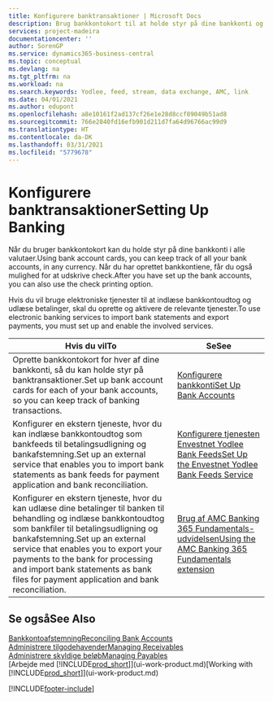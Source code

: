 ```yaml
---
title: Konfigurere banktransaktioner | Microsoft Docs
description: Brug bankkontokort til at holde styr på dine bankkonti og konfigurere bankfeeds, f.eks. Yodlee, til at udveksle data.
services: project-madeira
documentationcenter: ''
author: SorenGP
ms.service: dynamics365-business-central
ms.topic: conceptual
ms.devlang: na
ms.tgt_pltfrm: na
ms.workload: na
ms.search.keywords: Yodlee, feed, stream, data exchange, AMC, link
ms.date: 04/01/2021
ms.author: edupont
ms.openlocfilehash: a8e10161f2ad137cf26e1e28d8ccf89049b51ad8
ms.sourcegitcommit: 766e2840fd16efb901d211d7fa64d96766ac99d9
ms.translationtype: HT
ms.contentlocale: da-DK
ms.lasthandoff: 03/31/2021
ms.locfileid: "5779678"
---
```

# <a name="setting-up-banking"></a><span data-ttu-id="579df-103">Konfigurere banktransaktioner</span><span class="sxs-lookup"><span data-stu-id="579df-103">Setting Up Banking</span></span>
<span data-ttu-id="579df-104">Når du bruger bankkontokort kan du holde styr på dine bankkonti i alle valutaer.</span><span class="sxs-lookup"><span data-stu-id="579df-104">Using bank account cards, you can keep track of all your bank accounts, in any currency.</span></span> <span data-ttu-id="579df-105">Når du har oprettet bankkontiene, får du også mulighed for at udskrive check.</span><span class="sxs-lookup"><span data-stu-id="579df-105">After you have set up the bank accounts, you can also use the check printing option.</span></span>

<span data-ttu-id="579df-106">Hvis du vil bruge elektroniske tjenester til at indlæse bankkontoudtog og udlæse betalinger, skal du oprette og aktivere de relevante tjenester.</span><span class="sxs-lookup"><span data-stu-id="579df-106">To use electronic banking services to import bank statements and  export payments, you must set up and enable the involved services.</span></span>

| <span data-ttu-id="579df-107">Hvis du vil</span><span class="sxs-lookup"><span data-stu-id="579df-107">To</span></span> | <span data-ttu-id="579df-108">Se</span><span class="sxs-lookup"><span data-stu-id="579df-108">See</span></span> |
| --- | --- |
| <span data-ttu-id="579df-109">Oprette bankkontokort for hver af dine bankkonti, så du kan holde styr på banktransaktioner.</span><span class="sxs-lookup"><span data-stu-id="579df-109">Set up bank account cards for each of your bank accounts, so you can keep track of banking transactions.</span></span> |[<span data-ttu-id="579df-110">Konfigurere bankkonti</span><span class="sxs-lookup"><span data-stu-id="579df-110">Set Up Bank Accounts</span></span>](bank-how-setup-bank-accounts.md) |
| <span data-ttu-id="579df-111">Konfigurer en ekstern tjeneste, hvor du kan indlæse bankkontoudtog som bankfeeds til betalingsudligning og bankafstemning.</span><span class="sxs-lookup"><span data-stu-id="579df-111">Set up an external service that enables you to import bank statements as bank feeds for payment application and bank reconciliation.</span></span> |[<span data-ttu-id="579df-112">Konfigurere tjenesten Envestnet Yodlee Bank Feeds</span><span class="sxs-lookup"><span data-stu-id="579df-112">Set Up the Envestnet Yodlee Bank Feeds Service</span></span>](bank-how-setup-bank-statement-service.md) |
| <span data-ttu-id="579df-113">Konfigurer en ekstern tjeneste, hvor du kan udlæse dine betalinger til banken til behandling og indlæse bankkontoudtog som bankfiler til betalingsudligning og bankafstemning.</span><span class="sxs-lookup"><span data-stu-id="579df-113">Set up an external service that enables you to export your payments to the bank for processing  and import bank statements as bank files for payment application and bank reconciliation.</span></span> |[<span data-ttu-id="579df-114">Brug af AMC Banking 365 Fundamentals-udvidelsen</span><span class="sxs-lookup"><span data-stu-id="579df-114">Using the AMC Banking 365 Fundamentals extension</span></span>](ui-extensions-amc-banking.md) |

## <a name="see-also"></a><span data-ttu-id="579df-115">Se også</span><span class="sxs-lookup"><span data-stu-id="579df-115">See Also</span></span>
[<span data-ttu-id="579df-116">Bankkontoafstemning</span><span class="sxs-lookup"><span data-stu-id="579df-116">Reconciling Bank Accounts</span></span>](bank-manage-bank-accounts.md)  
[<span data-ttu-id="579df-117">Administrere tilgodehavender</span><span class="sxs-lookup"><span data-stu-id="579df-117">Managing Receivables</span></span>](receivables-manage-receivables.md)  
[<span data-ttu-id="579df-118">Administrere skyldige beløb</span><span class="sxs-lookup"><span data-stu-id="579df-118">Managing Payables</span></span>](payables-manage-payables.md)  
<span data-ttu-id="579df-119">[Arbejde med [!INCLUDE[prod_short](includes/prod_short.md)]](ui-work-product.md)</span><span class="sxs-lookup"><span data-stu-id="579df-119">[Working with [!INCLUDE[prod_short](includes/prod_short.md)]](ui-work-product.md)</span></span>


[!INCLUDE[footer-include](includes/footer-banner.md)]